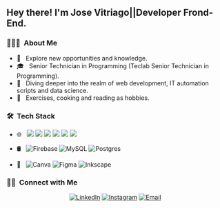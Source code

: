 <h2> Hey there! I'm Jose  Vitriago||Developer Frond-End.</h2>

<h3> 👨🏻‍💻 &nbsp;About Me </h3>

- 🤔 &nbsp; Explore new opportunities and knowledge.
- 🎓 &nbsp; Senior Technician in Programming (Teclab Senior Technician in Programming).
- 💭 &nbsp; Diving deeper into the realm of web development, IT automation scripts and data science.
- 🍭 &nbsp; Exercises, cooking and reading as hobbies.

<h3> 🛠 &nbsp;Tech Stack</h3>

- 🌐 &nbsp; <img src="https://img.shields.io/badge/html5%20-%23E34F26.svg?&style=for-the-badge&logo=html5&logoColor=white"/> <img src="https://img.shields.io/badge/css3%20-%231572B6.svg?&style=for-the-badge&logo=css3&logoColor=white"/> <img src="https://img.shields.io/badge/bootstrap%20-%23563D7C.svg?&style=for-the-badge&logo=bootstrap&logoColor=white"/> <img src="https://img.shields.io/badge/javascript%20-%23323330.svg?&style=for-the-badge&logo=javascript&logoColor=%23F7DF1E"/> <img src="https://img.shields.io/badge/node.js%20-%2343853D.svg?&style=for-the-badge&logo=node.js&logoColor=white"/> <img src="https://img.shields.io/badge/react%20-%2320232a.svg?&style=for-the-badge&logo=react&logoColor=%2361DAFB"/>

- 🛢 &nbsp; ![Firebase](https://img.shields.io/badge/firebase-a08021?style=for-the-badge&logo=firebase&logoColor=ffcd34) 	![MySQL](https://img.shields.io/badge/mysql-4479A1.svg?style=for-the-badge&logo=mysql&logoColor=white) ![Postgres](https://img.shields.io/badge/postgres-%23316192.svg?style=for-the-badge&logo=postgresql&logoColor=white)

- 🎨 &nbsp; ![Canva](https://img.shields.io/badge/Canva-%2300C4CC.svg?style=for-the-badge&logo=Canva&logoColor=white) 	![Figma](https://img.shields.io/badge/figma-%23F24E1E.svg?style=for-the-badge&logo=figma&logoColor=white) ![Inkscape](https://img.shields.io/badge/Inkscape-e0e0e0?style=for-the-badge&logo=inkscape&logoColor=080A13)

<h3> 🤝🏻 &nbsp;Connect with Me </h3>

<p align="center">
<a href="https://www.linkedin.com/in/jose-vitriago-624836241/"><img alt="LinkedIn" src="https://img.shields.io/badge/LinkedIn-Vicentemr-blue?style=flat-square&logo=linkedin"></a>
<a href="https://www.instagram.com/vitriagovjose/"><img alt="Instagram" src="https://img.shields.io/badge/Instagram-vitriagovjose-blue?style=flat-square&logo=instagram"></a>
<a href="mailto:josevicentevitriago12@gmail.com"><img alt="Email" src="https://img.shields.io/badge/Email-josevicentevitriago12@gmail.com-blue?style=flat-square&logo=gmail"></a>
</p>
